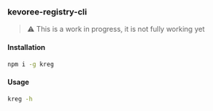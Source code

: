### kevoree-registry-cli

> :warning: This is a work in progress, it is not fully working yet

#### Installation
```sh
npm i -g kreg
```

#### Usage
```sh
kreg -h
```
